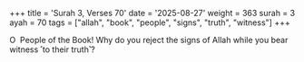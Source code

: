 +++
title = 'Surah 3, Verses 70'
date = '2025-08-27'
weight = 363
surah = 3
ayah = 70
tags = ["allah", "book", "people", "signs", "truth", "witness"]
+++

O  People of the Book! Why do you reject the signs of Allah while you bear witness ˹to their truth˺?